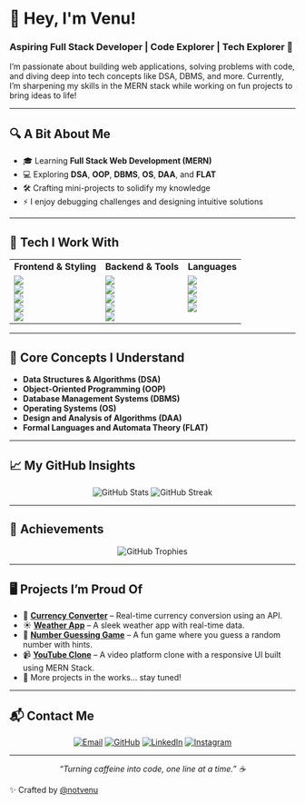 # 🚀 Hey, I'm Venu!  

### Aspiring Full Stack Developer | Code Explorer | Tech Explorer 🌟  

I’m passionate about building web applications, solving problems with code, and diving deep into tech concepts like DSA, DBMS, and more. Currently, I’m sharpening my skills in the MERN stack while working on fun projects to bring ideas to life!  

---

## 🔍 A Bit About Me  
- 🎓 Learning **Full Stack Web Development (MERN)**  
- 💻 Exploring **DSA**, **OOP**, **DBMS**, **OS**, **DAA**, and **FLAT**  
- 🛠️ Crafting mini-projects to solidify my knowledge  
- ⚡ I enjoy debugging challenges and designing intuitive solutions  

---

## 🧰 Tech I Work With

<table align="center">
  <tr>
    <td><strong>Frontend & Styling</strong></td>
    <td><strong>Backend & Tools</strong></td>
    <td><strong>Languages</strong></td>
  </tr>
  <tr>
    <td valign="top">
      <img src="https://img.shields.io/badge/HTML5-E34F26?style=flat-square&logo=html5&logoColor=white" /><br>
      <img src="https://img.shields.io/badge/CSS3-1572B6?style=flat-square&logo=css3&logoColor=white" /><br>
      <img src="https://img.shields.io/badge/JavaScript-F7DF1E?style=flat-square&logo=javascript&logoColor=black" /><br>
      <img src="https://img.shields.io/badge/React-61DAFB?style=flat-square&logo=react&logoColor=black" /><br>
      <img src="https://img.shields.io/badge/Tailwind_CSS-38B2AC?style=flat-square&logo=tailwind-css&logoColor=white" />
    </td>
    <td valign="top">
      <img src="https://img.shields.io/badge/Node.js-339933?style=flat-square&logo=node.js&logoColor=white" /><br>
      <img src="https://img.shields.io/badge/Express-000000?style=flat-square&logo=express&logoColor=white" /><br>
      <img src="https://img.shields.io/badge/MongoDB-47A248?style=flat-square&logo=mongodb&logoColor=white" /><br>
      <img src="https://img.shields.io/badge/Git-F05032?style=flat-square&logo=git&logoColor=white" /><br>
      <img src="https://img.shields.io/badge/GitHub-181717?style=flat-square&logo=github&logoColor=white" />
    </td>
    <td valign="top">
      <img src="https://img.shields.io/badge/C-A8B9CC?style=flat-square&logo=c&logoColor=white" /><br>
      <img src="https://img.shields.io/badge/C++-00599C?style=flat-square&logo=c%2B%2B&logoColor=white" /><br>
      <img src="https://img.shields.io/badge/Python-3776AB?style=flat-square&logo=python&logoColor=white" /><br>
      <img src="https://img.shields.io/badge/Java-007396?style=flat-square&logo=java&logoColor=white" />
    </td>
  </tr>
</table>

---

## 📖 Core Concepts I Understand  
- **Data Structures & Algorithms (DSA)**  
- **Object-Oriented Programming (OOP)**  
- **Database Management Systems (DBMS)**  
- **Operating Systems (OS)**  
- **Design and Analysis of Algorithms (DAA)**  
- **Formal Languages and Automata Theory (FLAT)**  

---

## 📈 My GitHub Insights  
<p align="center">  
  <img src="https://github-readme-stats.vercel.app/api?username=notvenu&show_icons=true&theme=radical" alt="GitHub Stats" />  
  <img src="https://github-readme-streak-stats.herokuapp.com/?user=notvenu&theme=radical" alt="GitHub Streak" />  
</p>  

---

## 🏅 Achievements  
<p align="center">  
  <img src="https://github-profile-trophy.vercel.app/?username=notvenu&theme=dracula&title=Stars,Commits,Followers,Repositories,PullRequest" alt="GitHub Trophies" />  
</p>  

---

## 🖥️ Projects I’m Proud Of   
- 💸 **[Currency Converter](https://github.com/notvenu/currency-converter)** – Real-time currency conversion using an API.  
- ☀️ **[Weather App](https://github.com/notvenu/weather-app)** – A sleek weather app with real-time data.  
- 🎲 **[Number Guessing Game](https://github.com/notvenu/number-guessing-game)** – A fun game where you guess a random number with hints.  
- 📹 **[YouTube Clone](https://github.com/notvenu/youtube-clone)** – A video platform clone with a responsive UI built using MERN Stack.  
- 🚧 More projects in the works... stay tuned!  

---

## 📬 Contact Me  
<p align="center">  
  <a href="mailto:venu.kasibhatla@gmail.com"><img src="https://img.shields.io/badge/Email-D14836?style=flat-square&logo=gmail&logoColor=white" alt="Email" /></a>  
  <a href="https://github.com/notvenu"><img src="https://img.shields.io/badge/GitHub-181717?style=flat-square&logo=github&logoColor=white" alt="GitHub" /></a>  
  <a href="https://linkedin.com/in/venu-kasibhatla"><img src="https://img.shields.io/badge/LinkedIn-0A66C2?style=flat-square&logo=linkedin&logoColor=white" alt="LinkedIn" /></a>  
  <a href="https178://instagram.com/veeennnuuu"><img src="https://img.shields.io/badge/Instagram-E4405F?style=flat-square&logo=instagram&logoColor=white" alt="Instagram" /></a>  
</p>  

---

<p align="center">  
  <i>“Turning caffeine into code, one line at a time.” ☕</i>  
</p>  

✨ Crafted by [@notvenu](https://github.com/notvenu)
